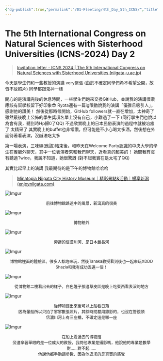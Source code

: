 ```yaml
---
{"dg-publish":true,"permalink":"/01-Fleeting/4th_Day_5th_ICNS/","title":"4th Day - 5th ICNS ~ SAKURA Science exchange ~","noteIcon":"1","created":"2024-10-02T18:47:59.452+08:00","updated":"2024-10-02T19:25:43.978+08:00"}
---
```


# The 5th International Congress on Natural Sciences with Sisterhood Universities (ICNS-2024)  Day 2

> [Invitation letter - ICNS 2024 | The 5th International Congress on Natural Sciences with Sisterhood Universities (niigata-u.ac.jp)](https://www.sc.niigata-u.ac.jp/ICNS2024/program_tentative.html)

今天是學生們和一些教授的演講 very緊張
(由於不確定同學們希不希望公開，故皆不放照片)
同學都跟鬼神一樣

開心的是演講完後的休息時間，一些學生們跑來交換GitHub，並說我的演講很讚
應該有幫學校留下好印象😎
Ryota還有一篇ig限動說我的演講「優雅且吸引人」，感謝他的讚美！
然後從那時候開始，GitHub followers就一直在增加，太神奇了
雖然最後晚上公佈的學生獎項名單上沒有自己，小難過了一下
(同行學生們也說以為會有我，聽到時Hp歸0了QQ)
不過欣賞晚上的日本民俗表演的過程中就被冶癒了 太精采了
其實晚上的buffet也非常讚，但可能是不小心喝太多酒，然後想在外面待著看表演，沒辦法吃太多

第一場表演，三味線(應該)結束後，和昨天在Welcome Party認識的中央大學的學生在餐廳外聊天，其中一位表演者來和我們聊天，近看真的超美的！
她問我有沒有聽過Twice，我說不知道，她很驚訝
(對不起我實在是太宅了QQ)

其實比起早上的演講 我最期待的是下午的博物館哈哈哈
> [Minatopia Niigata City History Museum｜精彩景點&活動｜暢享新潟 (enjoyniigata.com)](https://enjoyniigata.com/tc/spot/5609)

![Imgur](https://imgur.com/fK6OvVH.jpeg)
<center><font size=2>
前往博物館路途中的風景，新瀉真的很美
</font></center>

![Imgur](https://imgur.com/fbRuykn.jpeg)
<center><font size=2>
博物館外
</font></center>

![Imgur](https://imgur.com/xpQVhJ3.jpeg)
<center><font size=2>
旁邊的信濃川河，是日本最長河
</font></center>

![Imgur](https://imgur.com/1DzH6kE.jpeg)
<center><font size=2>
博物館裡面的體驗區。很多人都跑來玩，然後Tanaka教授看到後也一起來玩XDDD<br>
Shazia和我有成功丟進一個！
</font></center>

![Imgur](https://imgur.com/YEmHspX.jpeg)
<center><font size=2>
從博物館二樓看出去的樣子，白色篷子那邊草皮區是晚上吃東西看表演的地方
</font></center>

![Imgur](https://imgur.com/UwQIcLY.jpeg)
<center><font size=2>
從博物館出來後可以上船看日落<br>
因為暈船所以只拍了寥寥數張照片，其餘時間都用錄影的，也沒在管鏡頭<br>
信濃川河上有三座橋，不確定這是哪一座
</font></center>

![Imgur](https://imgur.com/d2OJf5z.jpeg)
<center><font size=2>
在船上看過去的博物館<br>
旁邊拿著單眼的是一位成大的教授，我問他專業是攝影嗎，他說他的專業是數學<br>
對……對不起……<br>
他說他都手動調參數，因為他追求的是真實的感覺
</font></center>
